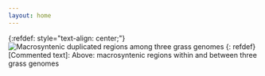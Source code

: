 ```yaml
---
layout: home
---
```

{:refdef: style="text-align: center;"}
![Macrosyntenic duplicated regions among three grass genomes]({{site.baseurl}}/images/grassDist.png)
{: refdef}
[Commented  text]: Above: macrosyntenic regions within and between three grass genomes